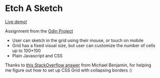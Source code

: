 # Etch A Sketch

[Live demo!](https://fa-sharp.github.io/etch-a-sketch/)

Assignment from the [Odin Project](https://www.theodinproject.com/paths/foundations/courses/foundations/lessons/etch-a-sketch-project)
- User can sketch in the grid using their mouse, or touch on mobile
- Grid has a fixed visual size, but user can customize the number of cells up to 100*100
- Plain Javascript and CSS

Thanks to [this StackOverflow answer](https://stackoverflow.com/a/43687046) from Michael Benjamin, for helping 
me figure out how to set up CSS Grid with collapsing borders :)
